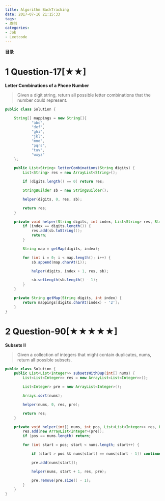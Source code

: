 ```yaml
---
title: Algorithm BackTracking
date: 2017-07-16 21:15:33
tags:
- 原创
categories:
- Job
- Leetcode
---
```


__目录__

<!-- toc -->
<!--more-->

# 1 Question-17[★★]

__Letter Combinations of a Phone Number__

> Given a digit string, return all possible letter combinations that the number could represent.

```Java
public class Solution {

    String[] mappings = new String[]{
            "abc",
            "def",
            "ghi",
            "jkl",
            "mno",
            "pqrs",
            "tuv",
            "wxyz"
    };

    public List<String> letterCombinations(String digits) {
        List<String> res = new ArrayList<String>();

        if (digits.length() == 0) return res;

        StringBuilder sb = new StringBuilder();

        helper(digits, 0, res, sb);

        return res;
    }

    private void helper(String digits, int index, List<String> res, StringBuilder sb) {
        if (index == digits.length()) {
            res.add(sb.toString());
            return;
        }

        String map = getMap(digits, index);

        for (int i = 0; i < map.length(); i++) {
            sb.append(map.charAt(i));

            helper(digits, index + 1, res, sb);

            sb.setLength(sb.length() - 1);
        }
    }

    private String getMap(String digits, int index) {
        return mappings[digits.charAt(index) - '2'];
    }
}
```

# 2 Question-90[★★★★★]

__Subsets II__

> Given a collection of integers that might contain duplicates, nums, return all possible subsets.

```Java
public class Solution {
    public List<List<Integer>> subsetsWithDup(int[] nums) {
        List<List<Integer>> res = new ArrayList<List<Integer>>();

        List<Integer> pre = new ArrayList<Integer>();

        Arrays.sort(nums);

        helper(nums, 0, res, pre);

        return res;
    }

    private void helper(int[] nums, int pos, List<List<Integer>> res, List<Integer> pre) {
        res.add(new ArrayList<Integer>(pre));
        if (pos == nums.length) return;

        for (int start = pos; start < nums.length; start++) {

            if (start > pos && nums[start] == nums[start - 1]) continue;

            pre.add(nums[start]);

            helper(nums, start + 1, res, pre);

            pre.remove(pre.size() - 1);
        }
    }
}
```
